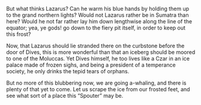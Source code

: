 But what thinks Lazarus?
Can he warm his blue hands by holding them up to the grand northern lights?
Would not Lazarus rather be in Sumatra than here?
Would he not far rather lay him down lengthwise along the line of the equator; yea, ye gods! go down to the fiery pit itself, in order to keep out this frost?

Now, that Lazarus should lie stranded there on the curbstone before the door of Dives, this is more wonderful than that an iceberg should be moored to one of the Moluccas.
Yet Dives himself, he too lives like a Czar in an ice palace made of frozen sighs, and being a president of a temperance society, he only drinks the tepid tears of orphans.

But no more of this blubbering now, we are going a-whaling, and there is plenty of that yet to come.
Let us scrape the ice from our frosted feet, and see what sort of a place this “Spouter” may be.

